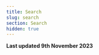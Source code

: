 ```yaml
---
title: Search
slug: search
section: Search
hidden: true
---
```


**Last updated 9th November 2023**

